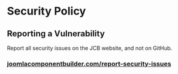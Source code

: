 # Security Policy

## Reporting a Vulnerability

Report all security issues on the JCB website, and not on GitHub.

### [joomlacomponentbuilder.com/report-security-issues](http://joomlacomponentbuilder.com/report-security-issues)
